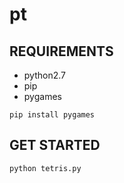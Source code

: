 # pt

## REQUIREMENTS
- python2.7
- pip
- pygames
```
pip install pygames
```

## GET STARTED
```
python tetris.py
```

